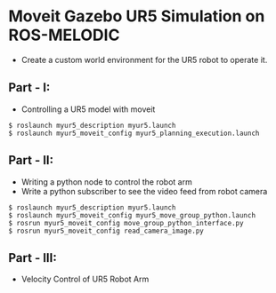# Moveit Gazebo UR5 Simulation on ROS-MELODIC
- Create a custom world environment for the UR5 robot to operate it.


## Part - I: 
- Controlling a UR5 model with moveit

```
$ roslaunch myur5_description myur5.launch
$ roslaunch myur5_moveit_config myur5_planning_execution.launch
```

## Part - II:
- Writing a python node to control the robot arm
- Write a python subscriber to see the video feed from robot camera

```
$ roslaunch myur5_description myur5.launch
$ roslaunch myur5_moveit_config myur5_move_group_python.launch
$ rosrun myur5_moveit_config move_group_python_interface.py
$ rosrun myur5_moveit_config read_camera_image.py
```
## Part - III:
- Velocity Control of UR5 Robot Arm



